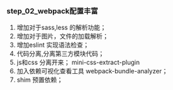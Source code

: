 ### step_02_webpack配置丰富

1. 增加对于sass,less 的解析功能；
2. 增加对于图片，文件的加载解析；
3. 增加eslint 实现语法检查；
4. 代码分离,分离第三方模块代码；
5. js和css 分离开来； mini-css-extract-plugin
6. 加入依赖可视化查看工具 webpack-bundle-analyzer；
7. shim 预置依赖；
   